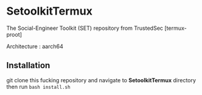 # SetoolkitTermux
The Social-Engineer Toolkit (SET) repository from TrustedSec [termux-proot]

Architecture : aarch64 

## Installation
git clone this fucking repository and navigate to **SetoolkitTermux** directory then run `bash install.sh`


